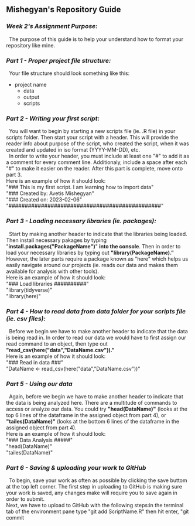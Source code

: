## Mishegyan's Repository Guide

### _Week 2's Assignment Purpose:_
&nbsp; The purpose of this guide is to help your understand how to format your repository like mine.

### _Part 1 - Proper project file structure:_
&nbsp; Your file structure should look something like this:
* project name
  * data
  * output
  * scripts

### _Part 2 - Writing your first script:_
&nbsp; You will want to begin by starting a new scripts file (ie. .R file) in your scripts folder. Then start your script with a header. This will provide the reader info about purpose of the script, who created the script, when it was created and updated in iso format (YYYY-MM-DD), etc.  
&nbsp; In order to write your header, you must include at least one "#" to add it as a comment for every comment line. Additionaly, include a space after each "#" to make it easier on the reader. After this part is complete, move onto part 3.  
Here is an example of how it should look:  
"### This is my first script. I am learning how to import data"  
"### Created by: Avetis Mishegyan"  
"### Created on: 2023-02-06"  
"###############################################"

### _Part 3 - Loading necessary libraries (ie. packages):_
&nbsp; Start by making another header to indicate that the libraries being loaded. Then install necessary pakages by typing "**install.packages("PackageName")**" **into the console**. Then in order to load your necessary libraries by typing out **"library(PackageName)."** However, the later parts require a package known as "here" which helps us easily navigate around our projects (ie. reads our data and makes them available for analysis with other tools).  
Here is an example of how it should look:  
"### Load libraries ##########"  
"library(tidyverse)"  
"library(here)"

### _Part 4 - How to read data from data folder for your scripts file (ie. csv files):_
&nbsp; Before we begin we have to make another header to indicate that the data is being read in. In order to read our data we would have to first assign our read command to an object, then type out **"read_csv(here("data","DataName.csv"))."**  
Here is an example of how it should look:  
"### Read in data ###"  
"DataName <- read_csv(here("data","DataName.csv"))"

### _Part 5 - Using our data_
&nbsp; Again, before we begin we have to make another header to indicate that the data is being analyzed here. There are a multitude of commands to access or analyze our data. You could try **"head(DataName)"** (looks at the top 6 lines of the dataframe in the assigned object from part 4), or **"tailes(DataName)"** (looks at the bottom 6 lines of the dataframe in the assigned object from part 4).  
Here is an example of how it should look:  
"### Data Analysis #####"  
"head(DataName)"  
"tailes(DataName)"

### _Part 6 - Saving & uploading your work to GitHub_
&nbsp; To begin, save your work as often as possible by clicking the save buttom at the top left corner. The first step in uploading to GitHub is making sure your work is saved, any changes make will require you to save again in order to submit.  
Next, we have to upload to GitHub with the following steps:in the terminal tab of the environment pane type "git add ScriptName.R" then hit enter, "git commit
